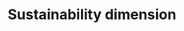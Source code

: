 ---
title: 'Sustainability dimension'
field: 'is.focus.sustainDimension'
slug: 'is-focus-sustaindimension'
description: 'Primary sustainability focus of the the resource'
comment: 'Select from control list. Data element used by Evidensia'
required: False
vocabulary: 'vocabulary.txt'
module: 'Scope'
cluster: 'Global'
policy: 'Controlled value. Multi select from control list.'
layout: 'home'
---